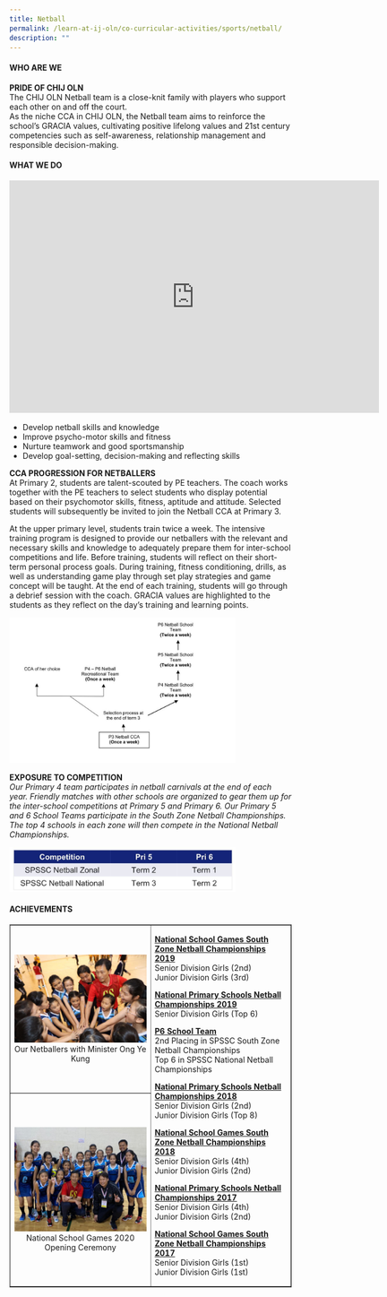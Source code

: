 ```yaml
---
title: Netball
permalink: /learn-at-ij-oln/co-curricular-activities/sports/netball/
description: ""
---
```

<h4><strong>WHO ARE WE</strong></h4>
<p><strong>PRIDE OF CHIJ OLN<br /></strong>The CHIJ OLN Netball team is a close-knit family with players who support each other on and off the court.<br />As the niche CCA in CHIJ OLN, the Netball team aims to reinforce the school&rsquo;s GRACIA values, cultivating positive lifelong values and 21st century competencies such as self-awareness, relationship management and responsible decision-making.</p>
<h4><strong>WHAT WE DO</strong></h4>
<iframe width="660" height="415" src="https://www.youtube.com/embed/D-eULgNRRvo" title="CCA in the Spotlight: NETBALL" frameborder="0" allow="accelerometer; autoplay; clipboard-write; encrypted-media; gyroscope; picture-in-picture" allowfullscreen></iframe>
<ul>
<li>Develop netball skills and knowledge</li>
<li>Improve psycho-motor skills and fitness&nbsp;</li>
<li>Nurture teamwork and good sportsmanship&nbsp;</li>
<li>Develop goal-setting, decision-making and reflecting skills</li>
</ul>
<p><strong>CCA PROGRESSION FOR NETBALLERS<br /></strong>At Primary 2, students are talent-scouted by PE teachers. The coach works together with the PE teachers to select students who display potential based on their psychomotor skills, fitness, aptitude and attitude. Selected students will subsequently be invited to join the Netball CCA at Primary 3.</p>
<p>At the upper primary level, students train twice a week. The intensive training program is designed to provide our netballers with the relevant and necessary skills and knowledge to adequately prepare them for inter-school competitions and life. Before training, students will reflect on their short-term personal process goals. During training, fitness conditioning, drills, as well as understanding game play through set play strategies and game concept will be taught. At the end of each training, students will go through a debrief session with the coach. GRACIA values are highlighted to the students as they reflect on the day&rsquo;s training and learning points.</p>
<img style="width: 80%;" src="/images/nb1.jpg" />
<p><strong>EXPOSURE TO COMPETITION</strong><br /><em>Our Primary 4 team participates in netball carnivals at the end of each year. Friendly matches with other schools are organized to gear them up for the inter-school competitions at Primary 5 and Primary 6. Our Primary 5 and 6 School Teams participate in the South Zone Netball Championships. The top 4 schools in each zone will then compete in the National Netball Championships.</em></p>
<img style="width: 80%;" src="/images/nb2.jpg" />
<h4><strong>ACHIEVEMENTS</strong></h4>
<table style="border-collapse: collapse; width: 100%;" border="1">
<tbody>
<tr>
<td style="width: 50%; text-align: center;"><img src="/images/nb3.jpg">Our Netballers with Minister Ong Ye Kung</td>
<td rowspan="2">
<p><strong><u>National School Games South Zone Netball Championships 2019<br /></u></strong>Senior Division Girls (2nd)<br />Junior Division Girls (3rd)</p>
<p><strong><u>National Primary Schools Netball Championships 2019<br /></u></strong>Senior Division Girls (Top 6)</p>
<p><strong><u>P6 School Team<br /></u></strong>2nd Placing in SPSSC South Zone Netball Championships<br />Top 6 in SPSSC National Netball Championships</p>
<div>
<p><strong><u>National Primary Schools Netball Championships 2018<br /></u></strong>Senior Division Girls (2nd)<br />Junior Division Girls (Top 8)</p>
<p><strong><u>National School Games South Zone Netball Championships 2018<br /></u></strong>Senior Division Girls (4th)<br />Junior Division Girls (2nd)</p>
<p><strong><u>National Primary Schools Netball Championships 2017<br /></u></strong>Senior Division Girls (4th)<br />Junior Division Girls (2nd)</p>
<p><strong><u>National School Games South Zone Netball Championships 2017<br /></u></strong>Senior Division Girls (1st)<br />Junior Division Girls (1st)</p>
</div>
</td>
</tr>
<tr>
<td style="width: 50%; text-align: center;"><img src="/images/nb4.jpg">National School Games 2020 Opening Ceremony</td>
</tr>
</tbody>
</table>
